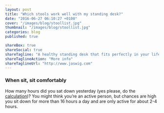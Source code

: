 ```yaml
---
layout: post
title: "Which stools work well with my standing desk?"
date: "2016-06-27 06:10:27 +0100"
cover: "/images/blog/stoollist.jpg"
thumbnail: "/images/blog/stoollist.jpg"
categories: blog
published: true

shareBox: true
shareSocial: true
shareTagline: "A healthy standing desk that fits perfectly in your life"
shareTaglineAction: "More info"
shareTaglineUrl: "http://www.jaswig.com"
---
```


### When sit, sit comfortably 

How many hours did you sat down yesterday (yes please, do the [calculation](http://www.juststand.org/tabid/866/Default.aspx))? You might think you’re an active person, but chances are high you sit down for more than 16 hours a day and are only active for about 2-4 hours.
<!--more-->
